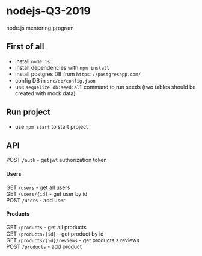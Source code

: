 # nodejs-Q3-2019
node.js mentoring program

## First of all
- install `node.js`
- install dependencies with `npm install`
- install postgres DB from `https://postgresapp.com/`
- config DB in `src/db/config.json`
- use `sequelize db:seed:all` command to run seeds (two tables should be created with mock data)

## Run project
- use `npm start` to start project

## API

POST `/auth` - get jwt authorization token  

#### Users
GET `/users` - get all users  
GET `/users/{id}` - get user by id  
POST `/users` - add user  

#### Products
GET `/products` - get all products  
GET `/products/{id}` - get product by id  
GET `/products/{id}/reviews` - get products's reviews  
POST `/products` - add product  